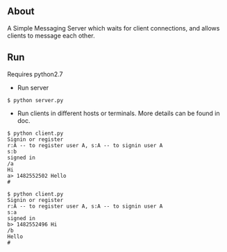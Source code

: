 ## About

A Simple Messaging Server which waits for client connections, and allows clients to message each other.

## Run

Requires python2.7

- Run server
```
$ python server.py
```
  
- Run clients in different hosts or terminals. More details can be found in doc.
```
$ python client.py
Signin or register
r:A -- to register user A, s:A -- to signin user A
s:b
signed in
/a
Hi
a> 1482552502 Hello
#
```
```
$ python client.py
Signin or register
r:A -- to register user A, s:A -- to signin user A
s:a
signed in
b> 1482552496 Hi
/b
Hello
#
```

